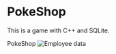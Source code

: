 # PokeShop
This is a game with C++ and SQLite.

PokeShop
![Employee data](/repository/1.png?raw=true\ "Employee Data title")
